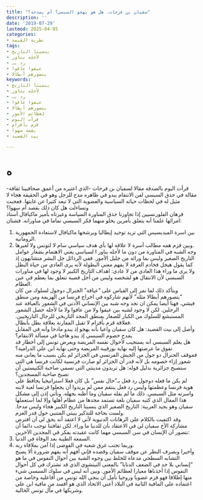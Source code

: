```yaml
---
title: "سفيان بن فرحات، هل هو يهجو السبسي؟ أم يمدحه؟"
description: ''
date: '2019-07-29'
lastmod: 2025-04-05
categories:
- نظرية القيمة
tags:
- ينسينا التاريخ
- لأجله يناور
- رد بـ
- عيفوا عافوا
- يتصورهم أبطالا
keywords:
- ينسينا التاريخ
- لأجله يناور
- رد بـ
- عيفوا عافوا
- يتصورهم أبطالا
- لعظائم الأمور
- قرأت اليوم
- قزم بأقزام
- بقصد سهوا
- بيت القصيد

---
```

# **ه**

قرأت اليوم بالصدفة مقالا لسفيان بن فرحات -الذي اعتبره من أعمق صحافيينا ثقافة- مقالة في حذق السبسي لفن الانتقام يبدو في ظاهره مدح للرجل وهو في الحقيقة هجاء لا مثيل له في لحظات حياته السياسية والعضوية التي لا تبعد كثيرا عن غايتها. فعجبت وتساءلت هل كان ذلك بقصد أم سهوا؟  
فرهان الفلورنسيين إذا تجاوزنا حذق المناورة السياسة وعيرناه بأمير ماكيافال أستاذ امرائها علمنا أنه يتعلق بأمرين يخلو منهما فكر السبسي تماما في مناوراته. فشتان:  
1. بين اسرة الميديسيس التي تريد توحيد إيطاليا ويرشحها ماكيافال لاستعادة الجمهورية الرومانية.  
2. وبين قزم همه مطالب أسرة لا علاقة لها بأي هدف سياسي سام لا لتونس ولا لغيرها.  
وجه الشبه في المناورة من دون ما لأجله يناور ا لسياسي يعني الاهتمام بصَغار عوامل التاريخ الصغير وليس بما ورائه من جليل الأمور. ففي الرذائل جل البشر متشابهون إذ كما يقول هيجل فخادم الغرفة لا يفهم معنى البطولة لأنه يرى العادي من حياة البطل ولا يرى ما وراء هذا العادي من لا عادي: اهداف التاريخ الكبير لا وجود لها في مناورات السبسي لأن الانتقال هو لشخصه وليس من أجل قضية تتعلق بما يعظم في عين العظام.  
ويتأكد ذلك لما نمر إلى القياس على “عيافة” الجنرال دوجول لسلوك من كان “يتصورهم أبطالا مثله” لأنهم شاركوه في اخراج فرنسا من الهزيمة ومن منطق فيشي. فهنا أيضا يمكن ان نجد وجه شبه بين الإنساني الأدنى في الشعور بالعيافة عند الرجلين. لكن لا وجود لشبه بين عيفوا ولا من عافوا ولا ما لأجله حصل الشعور المستبشع للسلوك من الكبار للصغار بمنطق المجد التاريخي للرجال التاريخيين. فعلاقة قزم بأقزام لا تقبل المقارنة بعلاقة بطل بأبطال.  
وأصل إلى بيت القصيد: هل كان سفيان واعيا بأنه يهجو إذ يبدو مادحا وأنه في المقابل يمدح خصوم السبسي إذ يبدو هاجيا في مسألة الانتقام؟  
هل يعلم السبسي أنه يستجيب لأحوال نفسه المريضة ويعرض تونس إلى أخطار قد تفوق ما عرضتها إليه نهاية بورقيبة المريضة وحتى نهاية ابن علي الدرامية؟  
فموقف الجنرال دو جول من الجيش الفرنسي في الجزائر لم يكن بسبب ما يعاني منه شعور إزاء خصومه بل لأنه قدر أن الجزائر لو صارت فرنسية لكانت فرنسا هي التي ستصبح جزائرية بدليل قوله: هل تريدون مدينتي التي تسمي صاحبة الكنيستين أن تصبح صاحبة المسجدين؟  
لم يكن ما فعله دوجول رد فعل بـ”حال نفس” بل كان فعلا استراتيجيا يحافظ على هوية فرنسا وعظمتها وليس رد فعل ينتقم ممن لم يريدوا أن يجعلوا فرنسا لعبة لابنه واسرته مثل السبسي. ذلك ما لم يقله سفيان وما أظنه يجهله. ونأتي إذن إلى مشكل هذا المقال الذي كتبه سفيان بلغة تستمد مجدها من عظام أهلها وإلا لما استعملها سفيان وهو يجيد العربية: التاريخ الصغير الذي ينسينا التاريخ الكبير هجاء وليس مدحا. ولست بحاجة للتذكير ببيتي المتنبي حول قدر العزم.  
وقد اكتفيت بالكلام على الرهانات الدنيوية لأني لا اعتقد أنه يحق لي أن افترض مشاركة الأخ سفيان لي في الاعتقاد بأن للدنيا ما وراء. لكن ثقافتنا توجب دائما أن نتصور أن الإنسان في سن السبسي مهما كانت عقيدته يفكر في المجدين الآخرين:  
1. السمعة الطيبة بعد الوفاة في الدنيا.  
2. وربما تجنب غرق شعبه في الفوضى إذا آمن بملاقاة ربه.  
وأخيرا وبصرف النظر عن موقف سفيان وقصده فإني أفهم أنه يفهم ضرورة ألا يصبح التشابه السطحي مدعاة للخلط بين وجوه الشبة بين أحوال النفوس في ما هو “إنساني بلا حد في الضعف الدنايا” بالمعنى النيتشوي الذي قد تشترك في كل أحوال النفوس إذا أخذناها معيارا لعظائم الأمور. وبين أنه ليس في سلوك السبسي شيء منها إطلاقا فهو قزم عضويا وروحيا نأمل أن ينجي الله تونس من أفاعليه وخاصة من اعتماده على المافية الثانية في البلاد أعني الاتحاد الذي هو أفسد من مافية ابن علي وشريكها في مآل تونس الحالية.

###
